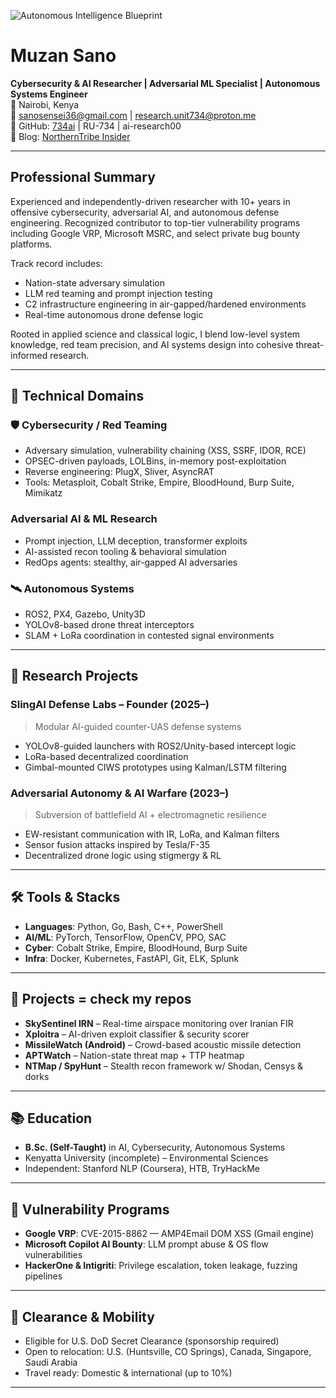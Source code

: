 ![Autonomous Intelligence Blueprint](https://media0.giphy.com/media/v1.Y2lkPTc5MGI3NjExMWk0OHN0a2YyZHF5bWpncTdsajE2cHozMHc1MXFmeGs5ZXJvN201dCZlcD12MV9pbnRlcm5hbF9naWZfYnlfaWQmY3Q9Zw/bJ4TVNYNUympPgcpem/giphy.gif)

# Muzan Sano

**Cybersecurity & AI Researcher | Adversarial ML Specialist | Autonomous Systems Engineer**  
📍 Nairobi, Kenya  
📧 sanosensei36@gmail.com | research.unit734@proton.me  
🔗 GitHub: [734ai](https://github.com/734ai) | RU-734 | ai-research00  
📝 Blog: [NorthernTribe Insider](https://shorturl.at/8RHHa)

---

## Professional Summary

Experienced and independently-driven researcher with 10+ years in offensive cybersecurity, adversarial AI, and autonomous defense engineering. Recognized contributor to top-tier vulnerability programs including Google VRP, Microsoft MSRC, and select private bug bounty platforms.

Track record includes:
- Nation-state adversary simulation
- LLM red teaming and prompt injection testing
- C2 infrastructure engineering in air-gapped/hardened environments
- Real-time autonomous drone defense logic

Rooted in applied science and classical logic, I blend low-level system knowledge, red team precision, and AI systems design into cohesive threat-informed research.

---

## 🔬 Technical Domains

### 🛡️ Cybersecurity / Red Teaming
- Adversary simulation, vulnerability chaining (XSS, SSRF, IDOR, RCE)
- OPSEC-driven payloads, LOLBins, in-memory post-exploitation
- Reverse engineering: PlugX, Sliver, AsyncRAT  
- Tools: Metasploit, Cobalt Strike, Empire, BloodHound, Burp Suite, Mimikatz

### Adversarial AI & ML Research
- Prompt injection, LLM deception, transformer exploits  
- AI-assisted recon tooling & behavioral simulation  
- RedOps agents: stealthy, air-gapped AI adversaries

### 🛰️ Autonomous Systems
- ROS2, PX4, Gazebo, Unity3D  
- YOLOv8-based drone threat interceptors  
- SLAM + LoRa coordination in contested signal environments

---

## 🧪 Research Projects

### **SlingAI Defense Labs** – Founder (2025–)
> Modular AI-guided counter-UAS defense systems  
- YOLOv8-guided launchers with ROS2/Unity-based intercept logic  
- LoRa-based decentralized coordination  
- Gimbal-mounted CIWS prototypes using Kalman/LSTM filtering

### **Adversarial Autonomy & AI Warfare (2023–)**
> Subversion of battlefield AI + electromagnetic resilience  
- EW-resistant communication with IR, LoRa, and Kalman filters  
- Sensor fusion attacks inspired by Tesla/F-35  
- Decentralized drone logic using stigmergy & RL

---

## 🛠️ Tools & Stacks

- **Languages**: Python, Go, Bash, C++, PowerShell  
- **AI/ML**: PyTorch, TensorFlow, OpenCV, PPO, SAC  
- **Cyber**: Cobalt Strike, Empire, BloodHound, Burp Suite  
- **Infra**: Docker, Kubernetes, FastAPI, Git, ELK, Splunk

---

## 📂 Projects = check my repos

- **SkySentinel IRN** – Real-time airspace monitoring over Iranian FIR  
- **Xploitra** – AI-driven exploit classifier & security scorer  
- **MissileWatch (Android)** – Crowd-based acoustic missile detection  
- **APTWatch** – Nation-state threat map + TTP heatmap  
- **NTMap / SpyHunt** – Stealth recon framework w/ Shodan, Censys & dorks

---

## 📚 Education

- **B.Sc. (Self-Taught)** in AI, Cybersecurity, Autonomous Systems  
- Kenyatta University (incomplete) – Environmental Sciences 
- Independent: Stanford NLP (Coursera), HTB, TryHackMe

---

## 🔐 Vulnerability Programs

- **Google VRP**: CVE-2015-8862 — AMP4Email DOM XSS (Gmail engine)  
- **Microsoft Copilot AI Bounty**: LLM prompt abuse & OS flow vulnerabilities  
- **HackerOne & Intigriti**: Privilege escalation, token leakage, fuzzing pipelines

---

## 📡 Clearance & Mobility

- Eligible for U.S. DoD Secret Clearance (sponsorship required)  
- Open to relocation: U.S. (Huntsville, CO Springs), Canada, Singapore, Saudi Arabia  
- Travel ready: Domestic & international (up to 10%)

---
